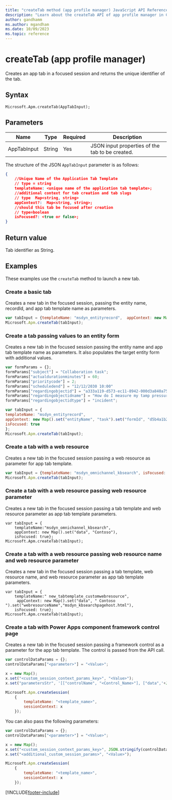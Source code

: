 ```yaml
---
title: "createTab method (app profile manager) JavaScript API Reference | MicrosoftDocs"
description: "Learn about the createTab API of app profile manager in Customer Service workspace."
author: gandhamm
ms.author: mgandham
ms.date: 10/09/2023
ms.topic: reference
---
```


# createTab (app profile manager)

Creates an app tab in a focused session and returns the unique identifier of the tab.

## Syntax

`Microsoft.Apm.createTab(AppTabInput);`

## Parameters

| **Name**         | **Type**      | **Required** | **Description**   |
|------------------|----------     |--------------|-------------------|
| AppTabInput      |   String    | Yes          | JSON input properties of the tab to be created.     |

The structure of the JSON `AppTabInput` parameter is as follows:

```json
{
    //Unique Name of the Application Tab Template
    // type = string
    templateName: <unique name of the application tab template>;
    //additional context for tab creation and tab slugs
    // type  Map<string, string>
    appContext?:  Map<string, string>;
    //should this tab be focused after creation
    // type=boolean
    isFocused?: <true or false>;
}
```

## Return value

Tab identifier as String.

## Examples

These examples use the `createTab` method to launch a new tab.

### Create a basic tab

Creates a new tab in the focused session, passing the entity name, recordId, and app tab template name as parameters.

```JavaScript
var tabInput = {templateName: "msdyn_entityrecord",  appContext: new Map().set("entityName", "account").set("entityId", "00aa00aa-bb11-cc22-dd33-44ee44ee44ee"),  isFocused: true};
Microsoft.Apm.createTab(tabInput);
```

### Create a tab passing values to an entity form

Creates a new tab in the focused session passing the entity name and app tab template name as parameters. It also populates the target entity form with additional values.

```JavaScript
var formParams = {};
formParams["subject"] = "Collaboration task";
formParams["actualdurationminutes"] = 60;
formParams["prioritycode"] = 2;
formParams["scheduledend"] = "12/12/2030 10:00"
formParams["regardingobjectid"] = "a333a119-d573-ec11-8942-000d3a840a75";
formParams["regardingobjectidname"] = "How do I measure my tamp pressure?";
formParams["regardingobjectidtype"] = "incident";

var tabInput = {
templateName: "msdyn_entityrecord",
appContext: new Map().set("entityName", "task").set("formId", "d5b4a1b2-de4f-4f86-8768-b0730001e7d1").set("data", JSON.stringify(formParams)),
isFocused: true
};
Microsoft.Apm.createTab(tabInput);
```

### Create a tab with a web resource

Creates a new tab in the focused session passing a web resource as parameter for app tab template.

```JavaScript
var tabInput = {templateName: "msdyn_omnichannel_kbsearch", isFocused: true};
Microsoft.Apm.createTab(tabInput);
```

### Create a tab with a web resource passing web resource parameter

Creates a new tab in the focused session passing a tab template and web resource parameter as app tab template parameters.

```
var tabInput = {
    templateName:"msdyn_omnichannel_kbsearch",
    appContext: new Map().set("data", "Contoso"),
    isFocused: true}; 
Microsoft.Apm.createTab(tabInput);

```

### Create a tab with a web resource passing web resource name and web resource parameter

Creates a new tab in the focused session passing a tab template, web resource name, and web resource parameter as app tab template parameters.
 
```
var tabInput = {
    templateName:" new_tabtemplate_customwebresource",
     appContext: new Map().set("data", " Contoso ").set("webresourceName","msdyn_kbsearchpagehost.html"),
    isFocused: true}; 
Microsoft.Apm.createTab(tabInput);

```

### Create a tab with Power Apps component framework control page

Creates a new tab in the focused session passing a framework control as a parameter for the app tab template. The control is passed from the API call.

```JavaScript
var controlDataParams = {};
controlDataParams["<parameter>"] = "<Value>";

x = new Map();
x.set("<custom_session_context_params_key>", "<Value>");
x.set("parametersStr", '[["controlName", "<Control_Name>"], ["data",'+JSON.stringify(controlDataParams)+']]');

Microsoft.Apm.createSession(
    {
        templateName: "<template_name>",
        sessionContext: x
    });

```

You can also pass the following parameters:

```JavaScript
var controlDataParams = {};
controlDataParams["<parameter>"] = "<Value>";

x = new Map();
x.set("<custom_session_context_params_key>", JSON.stringify(controlDataParams));
x.set("<additional_custom_session_params>", "<Value>");

Microsoft.Apm.createSession(
    {
        templateName: "<template_name>",
        sessionContext: x
    });

```

[!INCLUDE[footer-include](../../../../includes/footer-banner.md)]
